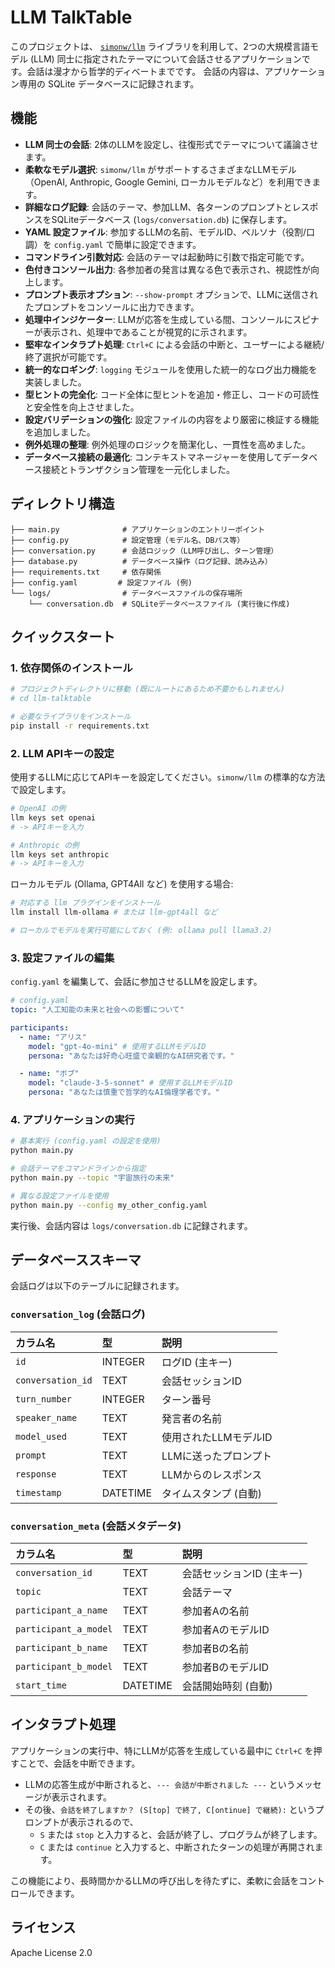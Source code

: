 # LLM TalkTable

このプロジェクトは、 [`simonw/llm`](https://github.com/simonw/llm) ライブラリを利用して、2つの大規模言語モデル (LLM) 同士に指定されたテーマについて会話させるアプリケーションです。会話は漫才から哲学的ディベートまでです。
会話の内容は、アプリケーション専用の SQLite データベースに記録されます。

## 機能

*   **LLM 同士の会話**: 2体のLLMを設定し、往復形式でテーマについて議論させます。
*   **柔軟なモデル選択**: `simonw/llm` がサポートするさまざまなLLMモデル（OpenAI, Anthropic, Google Gemini, ローカルモデルなど）を利用できます。
*   **詳細なログ記録**: 会話のテーマ、参加LLM、各ターンのプロンプトとレスポンスをSQLiteデータベース (`logs/conversation.db`) に保存します。
*   **YAML 設定ファイル**: 参加するLLMの名前、モデルID、ペルソナ（役割/口調）を `config.yaml` で簡単に設定できます。
*   **コマンドライン引数対応**: 会話のテーマは起動時に引数で指定可能です。
*   **色付きコンソール出力**: 各参加者の発言は異なる色で表示され、視認性が向上します。
*   **プロンプト表示オプション**: `--show-prompt` オプションで、LLMに送信されたプロンプトをコンソールに出力できます。
*   **処理中インジケーター**: LLMが応答を生成している間、コンソールにスピナーが表示され、処理中であることが視覚的に示されます。
*   **堅牢なインタラプト処理**: `Ctrl+C` による会話の中断と、ユーザーによる継続/終了選択が可能です。
*   **統一的なロギング**: `logging` モジュールを使用した統一的なログ出力機能を実装しました。
*   **型ヒントの完全化**: コード全体に型ヒントを追加・修正し、コードの可読性と安全性を向上させました。
*   **設定バリデーションの強化**: 設定ファイルの内容をより厳密に検証する機能を追加しました。
*   **例外処理の整理**: 例外処理のロジックを簡潔化し、一貫性を高めました。
*   **データベース接続の最適化**: コンテキストマネージャーを使用してデータベース接続とトランザクション管理を一元化しました。

## ディレクトリ構造

```
├── main.py              # アプリケーションのエントリーポイント
├── config.py            # 設定管理（モデル名、DBパス等）
├── conversation.py      # 会話ロジック（LLM呼び出し、ターン管理）
├── database.py          # データベース操作（ログ記録、読み込み）
├── requirements.txt     # 依存関係
├── config.yaml         # 設定ファイル (例)
└── logs/                # データベースファイルの保存場所
    └── conversation.db  # SQLiteデータベースファイル (実行後に作成)
```

## クイックスタート

### 1. 依存関係のインストール

```bash
# プロジェクトディレクトリに移動 (既にルートにあるため不要かもしれません)
# cd llm-talktable

# 必要なライブラリをインストール
pip install -r requirements.txt
```

### 2. LLM APIキーの設定

使用するLLMに応じてAPIキーを設定してください。`simonw/llm` の標準的な方法で設定します。

```bash
# OpenAI の例
llm keys set openai
# -> APIキーを入力

# Anthropic の例
llm keys set anthropic
# -> APIキーを入力
```

ローカルモデル (Ollama, GPT4All など) を使用する場合:

```bash
# 対応する llm プラグインをインストール
llm install llm-ollama # または llm-gpt4all など

# ローカルでモデルを実行可能にしておく (例: ollama pull llama3.2)
```

### 3. 設定ファイルの編集

`config.yaml` を編集して、会話に参加させるLLMを設定します。

```yaml
# config.yaml
topic: "人工知能の未来と社会への影響について"

participants:
  - name: "アリス"
    model: "gpt-4o-mini" # 使用するLLMモデルID
    persona: "あなたは好奇心旺盛で楽観的なAI研究者です。"

  - name: "ボブ"
    model: "claude-3-5-sonnet" # 使用するLLMモデルID
    persona: "あなたは慎重で哲学的なAI倫理学者です。"
```

### 4. アプリケーションの実行

```bash
# 基本実行 (config.yaml の設定を使用)
python main.py

# 会話テーマをコマンドラインから指定
python main.py --topic "宇宙旅行の未来"

# 異なる設定ファイルを使用
python main.py --config my_other_config.yaml
```

実行後、会話内容は `logs/conversation.db` に記録されます。

## データベーススキーマ

会話ログは以下のテーブルに記録されます。

### `conversation_log` (会話ログ)

| カラム名         | 型           | 説明                     |
| :--------------- | :----------- | :----------------------- |
| `id`             | INTEGER      | ログID (主キー)          |
| `conversation_id`| TEXT         | 会話セッションID         |
| `turn_number`    | INTEGER      | ターン番号               |
| `speaker_name`   | TEXT         | 発言者の名前             |
| `model_used`     | TEXT         | 使用されたLLMモデルID    |
| `prompt`         | TEXT         | LLMに送ったプロンプト    |
| `response`       | TEXT         | LLMからのレスポンス      |
| `timestamp`      | DATETIME     | タイムスタンプ (自動)    |

### `conversation_meta` (会話メタデータ)

| カラム名                  | 型       | 説明                           |
| :------------------------ | :------- | :----------------------------- |
| `conversation_id`         | TEXT     | 会話セッションID (主キー)      |
| `topic`                   | TEXT     | 会話テーマ                     |
| `participant_a_name`      | TEXT     | 参加者Aの名前                  |
| `participant_a_model`     | TEXT     | 参加者AのモデルID              |
| `participant_b_name`      | TEXT     | 参加者Bの名前                  |
| `participant_b_model`     | TEXT     | 参加者BのモデルID              |
| `start_time`              | DATETIME | 会話開始時刻 (自動)            |

## インタラプト処理

アプリケーションの実行中、特にLLMが応答を生成している最中に `Ctrl+C` を押すことで、会話を中断できます。

- LLMの応答生成が中断されると、`--- 会話が中断されました ---` というメッセージが表示されます。
- その後、`会話を終了しますか？ (S[top] で終了, C[ontinue] で継続):` というプロンプトが表示されるので、
  - `S` または `stop` と入力すると、会話が終了し、プログラムが終了します。
  - `C` または `continue` と入力すると、中断されたターンの処理が再開されます。

この機能により、長時間かかるLLMの呼び出しを待たずに、柔軟に会話をコントロールできます。

## ライセンス

Apache License 2.0